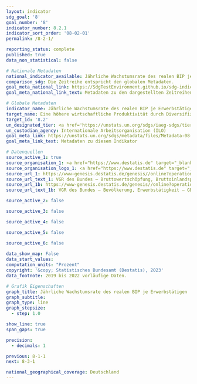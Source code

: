 ```yaml
---
layout: indicator    
sdg_goal: '8'    
goal_number: '8'    
indicator_number: 8.2.1    
indicator_sort_order: '08-02-01'    
permalink: /8-2-1/    

reporting_status: complete    
published: true    
data_non_statistical: false    

# Nationale Metadaten    
national_indicator_available: Jährliche Wachstumsrate des realen BIP je Erwerbstätigen    
comparison_sdg: Die Zeitreihe entspricht den globalen Metadaten.    
goal_meta_national_link: https://SdgTestEnvironment.github.io/sdg-indicators/public/Meta/8.2.1.pdf
goal_meta_national_link_text: Metadaten zu den dargestellten Zeitreihen    

# Globale Metadaten    
indicator_name: Jährliche Wachstumsrate des realen BIP je Erwerbstätigen    
target_name: Eine höhere wirtschaftliche Produktivität durch Diversifizierung, technologische Modernisierung und Innovation erreichen, einschließlich durch Konzentration auf mit hoher Wertschöpfung verbundene und arbeitsintensive Sektoren    
target_id: '8.2'    
un_designated_tier: <a href='https://unstats.un.org/sdgs/iaeg-sdgs/tier-classification/' title='Klicken Sie hier um weitere Informationen zur UN-Tier-Klassifikation zu erhalten.'  target='_blank'>Tier I</a>    
un_custodian_agency: Internationale Arbeitsorganisation (ILO)    
goal_meta_link: https://unstats.un.org/sdgs/metadata/files/Metadata-08-02-01.pdf    
goal_meta_link_text: Metadaten zu diesem Indikator        

# Datenquellen
source_active_1: true
source_organisation_1: <a href="https://www.destatis.de" target="_blank"> Statistisches Bundesamt (Destatis) </a>
source_organisation_logo_1: <a href="https://www.destatis.de" target="_blank"><img src="https://g205sdgs.github.io/sdg-indicators/public/OrgImgDe/destatis.png" alt="Logo destatis" style="height:60px; width:148px"/></a>
source_url_1: https://www-genesis.destatis.de/genesis//online?operation=table&code=81000-0001&bypass=true&language=de
source_url_text_1: VGR des Bundes – Bruttowertschöpfung, Bruttoinlandsprodukt (nominal/preisbereinigt) – GENESIS online 81000-0001
source_url_1b: https://www-genesis.destatis.de/genesis//online?operation=table&code=81000-0011&bypass=true&language=de
source_url_text_1b: VGR des Bundes – Bevölkerung, Erwerbstätigkeit – GENESIS online 81000-0011

source_active_2: false

source_active_3: false

source_active_4: false

source_active_5: false

source_active_6: false
    
data_show_map: False    
data_start_values:     
computation_units: "Prozent"    
copyright: '&copy; Statistisches Bundesamt (Destatis), 2023'    
data_footnote: 2019 bis 2022 vorläufige Daten.    

# Grafik Eigenschaften    
graph_title: Jährliche Wachstumsrate des realen BIP je Erwerbstätigen
graph_subtitle:     
graph_type: line
graph_stepsize: 
  - step: 1.0    

show_line: true
span_gaps: true

precision:
  - decimals: 1    

previous: 8-1-1    
next: 8-3-1    

national_geographical_coverage: Deutschland    
---
```


<span></span>